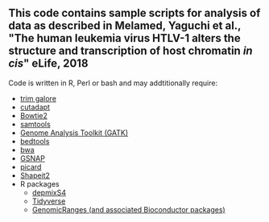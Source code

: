 ## This code contains sample scripts for analysis of data as described in Melamed, Yaguchi et al., "The human leukemia virus HTLV-1 alters the structure and transcription of host chromatin *in cis*" eLife, 2018
  
<p>  
<p>  
Code is written in R, Perl or bash and may addtitionally require:

* [trim galore](http://www.bioinformatics.babraham.ac.uk/projects/trim_galore/)   
* [cutadapt](http://cutadapt.readthedocs.io/en/stable/guide.html)  
* [Bowtie2](http://bowtie-bio.sourceforge.net/bowtie2/index.shtml)    
* [samtools](http://samtools.sourceforge.net)  
* [Genome Analysis Toolkit (GATK)](https://software.broadinstitute.org/gatk/)  
* [bedtools](http://bedtools.readthedocs.io/en/latest/)  
* [bwa](http://bio-bwa.sourceforge.net)   
* [GSNAP](http://research-pub.gene.com/gmap/)    
* [picard](https://broadinstitute.github.io/picard/) 
* [Shapeit2](https://mathgen.stats.ox.ac.uk/genetics_software/shapeit/shapeit.html#readaware)
* R packages
	* [depmixS4](https://cran.r-project.org/web/packages/depmixS4/index.html)
	* [Tidyverse](https://www.tidyverse.org)
	* [GenomicRanges (and associated Bioconductor packages)](https://bioconductor.org/packages/release/bioc/html/GenomicRanges.html)


